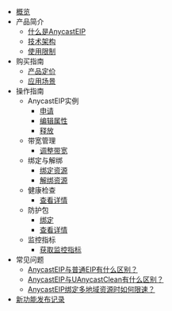 
* [概览](/anycasteip/README)
* 产品简介
    * [什么是AnycastEIP](/anycasteip/intro/whatisanycasteip)
    * [技术架构](/anycasteip/intro/architecture)
    * [使用限制](/anycasteip/intro/limit)
* 购买指南
    * [产品定价](/anycasteip/buy/price)
    * [应用场景](/anycasteip/buy/apply)
* 操作指南
    * AnycastEIP实例
        * [申请](/anycasteip/guide/anycasteip/allocate)
        * [编辑属性](/anycasteip/guide/anycasteip/edit)
        * [释放](/anycasteip/guide/anycasteip/release)
    * 带宽管理
        * [调整带宽](/anycasteip/guide/bandwidth/adjust)
    * 绑定与解绑
        * [绑定资源](/anycasteip/guide/bind/bindresource)
        * [解绑资源](/anycasteip/guide/bind/unbind)
    * 健康检查
        * [查看详情](/anycasteip/guide/healthcheck/describe)
    * 防护包
        * [绑定](/anycasteip/guide/anycastclean/bindanycastclean)
        * [查看详情](/anycasteip/guide/anycastclean/describe)
    * 监控指标
        * [获取监控指标](/anycasteip/guide/monitor/getmonitoring)
* 常见问题
    * [AnycastEIP与普通EIP有什么区别？](/anycasteip/faq/different)
    * [AnycastEIP与UAnycastClean有什么区别？](/anycasteip/faq/anycasteip&usec_anycast.md)
    * [AnycastEIP绑定多地域资源时如何限速？](/anycasteip/faq/bandwidth) 
* [新功能发布记录](/anycasteip/newfunctions)
    
        
